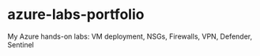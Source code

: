 # azure-labs-portfolio
My Azure hands-on labs: VM deployment, NSGs, Firewalls, VPN, Defender, Sentinel
